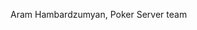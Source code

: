 Aram Hambardzumyan, Poker Server team

<!---
hambaara-flutterint/hambaara-flutterint is a ✨ special ✨ repository because its `README.md` (this file) appears on your GitHub profile.
You can click the Preview link to take a look at your changes.
--->

